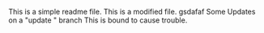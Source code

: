 This is a simple readme file.
This is a modified file.
gsdafaf
Some Updates on  a "update " branch
This is bound to cause trouble.